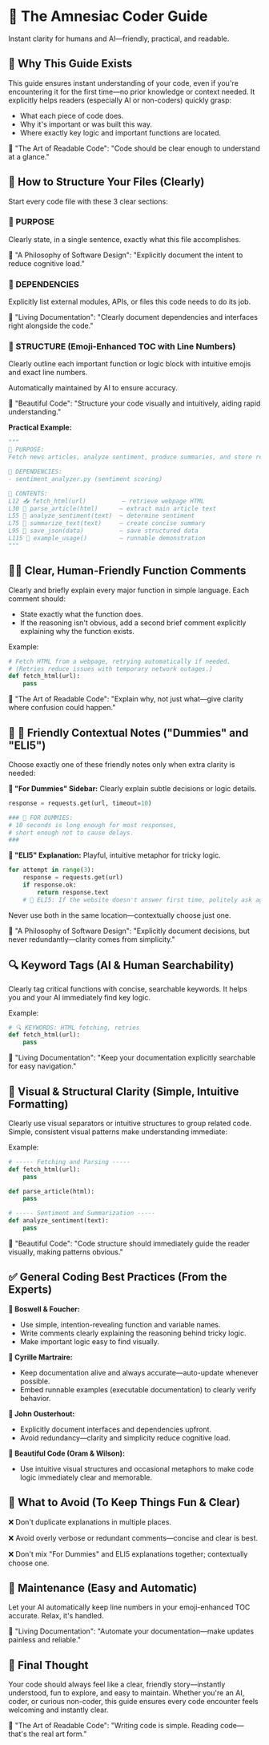 # 🚩 The Amnesiac Coder Guide
Instant clarity for humans and AI—friendly, practical, and readable.

## 🎯 Why This Guide Exists
This guide ensures instant understanding of your code, even if you're encountering it for the first time—no prior knowledge or context needed. It explicitly helps readers (especially AI or non-coders) quickly grasp:

- What each piece of code does.
- Why it's important or was built this way.
- Where exactly key logic and important functions are located.

📘 "The Art of Readable Code":
"Code should be clear enough to understand at a glance."

## 📝 How to Structure Your Files (Clearly)
Start every code file with these 3 clear sections:

### 🌟 PURPOSE
Clearly state, in a single sentence, exactly what this file accomplishes.

📙 "A Philosophy of Software Design": "Explicitly document the intent to reduce cognitive load."

### 🔗 DEPENDENCIES
Explicitly list external modules, APIs, or files this code needs to do its job.

📗 "Living Documentation": "Clearly document dependencies and interfaces right alongside the code."

### 📑 STRUCTURE (Emoji-Enhanced TOC with Line Numbers)
Clearly outline each important function or logic block with intuitive emojis and exact line numbers.

Automatically maintained by AI to ensure accuracy.

🎨 "Beautiful Code": "Structure your code visually and intuitively, aiding rapid understanding."

**Practical Example:**

```python
"""
🌟 PURPOSE:
Fetch news articles, analyze sentiment, produce summaries, and store results.

🔗 DEPENDENCIES:
- sentiment_analyzer.py (sentiment scoring)

📑 CONTENTS:
L12 📥 fetch_html(url)          — retrieve webpage HTML
L30 🧹 parse_article(html)      — extract main article text
L55 🧠 analyze_sentiment(text)  — determine sentiment
L75 📄 summarize_text(text)     — create concise summary
L95 📂 save_json(data)          — save structured data
L115 🚀 example_usage()         — runnable demonstration
"""
```

## 🧑‍💻 Clear, Human-Friendly Function Comments
Clearly and briefly explain every major function in simple language. Each comment should:

- State exactly what the function does.
- If the reasoning isn't obvious, add a second brief comment explicitly explaining why the function exists.

Example:

```python
# Fetch HTML from a webpage, retrying automatically if needed.
# (Retries reduce issues with temporary network outages.)
def fetch_html(url):
    pass
```

📘 "The Art of Readable Code":
"Explain why, not just what—give clarity where confusion could happen."

## 📘 🐣 Friendly Contextual Notes ("Dummies" and "ELI5")
Choose exactly one of these friendly notes only when extra clarity is needed:

**📘 "For Dummies" Sidebar:** Clearly explain subtle decisions or logic details.

```python
response = requests.get(url, timeout=10)

### 📘 FOR DUMMIES:
# 10 seconds is long enough for most responses,
# short enough not to cause delays.
###
```

**🐣 "ELI5" Explanation:** Playful, intuitive metaphor for tricky logic.

```python
for attempt in range(3):
    response = requests.get(url)
    if response.ok:
        return response.text
    # 🐣 ELI5: If the website doesn't answer first time, politely ask again.
```

Never use both in the same location—contextually choose just one.

📙 "A Philosophy of Software Design":
"Explicitly document decisions, but never redundantly—clarity comes from simplicity."

## 🔍 Keyword Tags (AI & Human Searchability)
Clearly tag critical functions with concise, searchable keywords. It helps you and your AI immediately find key logic.

Example:

```python
# 🔍 KEYWORDS: HTML fetching, retries
def fetch_html(url):
    pass
```

📗 "Living Documentation":
"Keep your documentation explicitly searchable for easy navigation."

## 🎨 Visual & Structural Clarity (Simple, Intuitive Formatting)
Clearly use visual separators or intuitive structures to group related code. Simple, consistent visual patterns make understanding immediate:

Example:

```python
# ----- Fetching and Parsing -----
def fetch_html(url):
    pass

def parse_article(html):
    pass

# ----- Sentiment and Summarization -----
def analyze_sentiment(text):
    pass
```

🎨 "Beautiful Code":
"Code structure should immediately guide the reader visually, making patterns obvious."

## ✅ General Coding Best Practices (From the Experts)

**📘 Boswell & Foucher:**
- Use simple, intention-revealing function and variable names.
- Write comments clearly explaining the reasoning behind tricky logic.
- Make important logic easy to find visually.

**📗 Cyrille Martraire:**
- Keep documentation alive and always accurate—auto-update whenever possible.
- Embed runnable examples (executable documentation) to clearly verify behavior.

**📙 John Ousterhout:**
- Explicitly document interfaces and dependencies upfront.
- Avoid redundancy—clarity and simplicity reduce cognitive load.

**🎨 Beautiful Code (Oram & Wilson):**
- Use intuitive visual structures and occasional metaphors to make code logic immediately clear and memorable.

## 🚫 What to Avoid (To Keep Things Fun & Clear)
❌ Don't duplicate explanations in multiple places.

❌ Avoid overly verbose or redundant comments—concise and clear is best.

❌ Don't mix "For Dummies" and ELI5 explanations together; contextually choose one.

## 🤖 Maintenance (Easy and Automatic)
Let your AI automatically keep line numbers in your emoji-enhanced TOC accurate. Relax, it's handled.

📗 "Living Documentation":
"Automate your documentation—make updates painless and reliable."

## 🎯 Final Thought
Your code should always feel like a clear, friendly story—instantly understood, fun to explore, and easy to maintain. Whether you're an AI, coder, or curious non-coder, this guide ensures every code encounter feels welcoming and instantly clear.

📘 "The Art of Readable Code":
"Writing code is simple. Reading code—that's the real art form."

